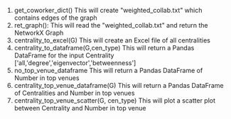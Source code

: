 1. get_coworker_dict()
	This will create "weighted_collab.txt" which contains edges of the graph
2. ret_graph():
	This will read the "weighted_collab.txt" and return the NetworkX Graph
3. centrality_to_excel(G)
	This will create an Excel file of all centralities 
4. centrality_to_dataframe(G,cen_type)
	This will return a Pandas DataFrame for the input Centrality
	['all,'degree','eigenvector','betweenness']
5. no_top_venue_dataframe
	This will return a Pandas DataFrame of Number in top venues
6. centrality_top_venue_dataframe(G)
	This will return a Pandas DataFrame of Centralities and Number in top venues 
7. centrality_top_venue_scatter(G, cen_type)
	This will plot a scatter plot between Centrality and Number in top venue
